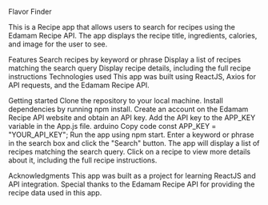 Flavor Finder

This is a Recipe app that allows users to search for recipes using the Edamam Recipe API. The app displays the recipe title, ingredients, calories, and image for the user to see.

Features
Search recipes by keyword or phrase
Display a list of recipes matching the search query
Display recipe details, including the full recipe instructions
Technologies used
This app was built using ReactJS, Axios for API requests, and the Edamam Recipe API.

Getting started
Clone the repository to your local machine.
Install dependencies by running npm install.
Create an account on the Edamam Recipe API website and obtain an API key.
Add the API key to the APP_KEY variable in the App.js file.
arduino
Copy code
const APP_KEY = "YOUR_API_KEY";
Run the app using npm start.
Enter a keyword or phrase in the search box and click the "Search" button.
The app will display a list of recipes matching the search query.
Click on a recipe to view more details about it, including the full recipe instructions.

Acknowledgments
This app was built as a project for learning ReactJS and API integration. Special thanks to the Edamam Recipe API for providing the recipe data used in this app.
